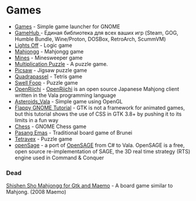 # Games

*  [Games](https://wiki.gnome.org/Apps/Games) - Simple game launcher for GNOME
* [GameHub ](https://tkashkin.tk/projects/gamehub/)- Единая библиотека для всех ваших игр \(Steam, GOG, Humble Bundle, Wine/Proton, DOSBox, RetroArch, ScummVM\)
*  [Lights Off](https://wiki.gnome.org/Lightsoff) - Logic game
*  [Mahjongg](https://wiki.gnome.org/Apps/Mahjongg) - Mahjongg game
*  [Mines](https://wiki.gnome.org/Apps/Mines) - Minesweeper game
*  [Multiplication Puzzle](http://mterry.name/gmult/) - A puzzle game.
*  [Picsaw](https://launchpad.net/picsaw) - Jigsaw puzzle game
*  [Quadrapassel](https://wiki.gnome.org/Apps/Quadrapassel) - Tetris game
*  [Swell Foop](https://wiki.gnome.org/Apps/Swell%20Foop) - Puzzle game
*  [OpenRiichi](https://github.com/FluffyStuff/OpenRiichi) - [OpenRiichi](https://wiki.gnome.org/OpenRiichi) is an open source Japanese Mahjong client written in the Vala programming language
* [Asteroids\_Vala](https://github.com/august0815/Asteroids_Vala) - Simple game using OpenGL
*  [Flappy GNOME Tutorial](https://gitlab.gnome.org/albfan/flappy-gnome-tutorial/tree/master) - GTK is not a framework for animated games, but this tutorial shows the use of CSS in GTK 3.8+ by pushing it to its limits in a fun way
*  [Chess](https://wiki.gnome.org/Apps/Chess) - GNOME Chess game
* [ Pasang Emas](https://sourceforge.net/projects/pasang-emas/) - Traditional board game of Brunei
*  [Tetravex](https://wiki.gnome.org/Apps/Tetravex) - Puzzle game
* [openSage](https://github.com/smx-smx/openSage) - a port of [OpenSAGE](https://github.com/OpenSAGE/OpenSAGE) from C\# to Vala. OpenSAGE is a free, open source re-implementation of SAGE, the 3D real time strategy \(RTS\) engine used in Command & Conquer

### Dead

 [Shishen Sho Mahjongg for Gtk and Maemo](https://garage.maemo.org/projects/shishensho) - A board game similar to Mahjong. \(2008 Maemo\)

